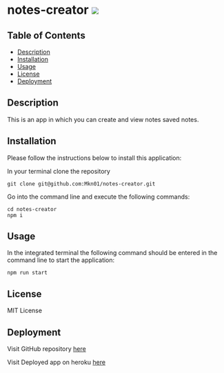 # notes-creator ![](https://img.shields.io/badge/MIT-License-green)

## Table of Contents

- [Description](#description)
- [Installation](#installation)
- [Usage](#usage)
- [License](#license)
- [Deployment](#deployment)

## Description

This is an app in which you can create and view notes saved notes.

## Installation

Please follow the instructions below to install this application:

In your terminal clone the repository

```
git clone git@github.com:Mkn01/notes-creator.git
```

Go into the command line and execute the following commands:

```
cd notes-creator
npm i

```

## Usage

In the integrated terminal the following command should be entered in the command line to start the application:

```
npm run start
```

## License

MIT License

## Deployment

Visit GitHub repository [here](https://github.com/Mkn01/notes-creator/tree/dev)

Visit Deployed app on heroku [here](https://notes-creator.herokuapp.com/)
